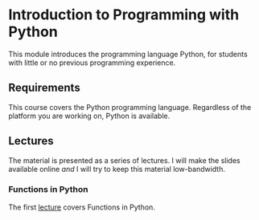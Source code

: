 # Introduction to Programming with Python

This module introduces the programming language Python, for students with little 
or no previous programming experience.


## Requirements

This course covers the Python programming language. 
Regardless of the platform you are working on, Python is available.


## Lectures

The material is presented as a series of lectures.
I will make the slides available online *and* I will try to keep this material low-bandwidth.


### Functions in Python

The first [lecture](lectures/lecture1/) covers Functions in Python.
